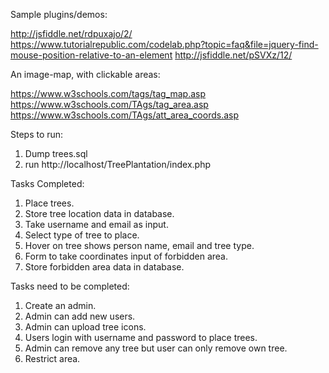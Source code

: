 Sample plugins/demos:

http://jsfiddle.net/rdpuxajo/2/
https://www.tutorialrepublic.com/codelab.php?topic=faq&file=jquery-find-mouse-position-relative-to-an-element
http://jsfiddle.net/pSVXz/12/

An image-map, with clickable areas:

https://www.w3schools.com/tags/tag_map.asp
https://www.w3schools.com/TAgs/tag_area.asp
https://www.w3schools.com/TAgs/att_area_coords.asp

Steps to run:
1. Dump trees.sql
2. run http://localhost/TreePlantation/index.php

Tasks Completed: 
1. Place trees.
2. Store tree location data in database.
3. Take username and email as input.
4. Select type of tree to place.
5. Hover on tree shows person name, email and tree type.
6. Form to take coordinates input of forbidden area.
7. Store forbidden area data in database.

Tasks need to be completed:
1. Create an admin.
2. Admin can add new users.
3. Admin can upload tree icons.
4. Users login with username and password to place trees.
5. Admin can remove any tree but user can only remove own tree.
6. Restrict area.